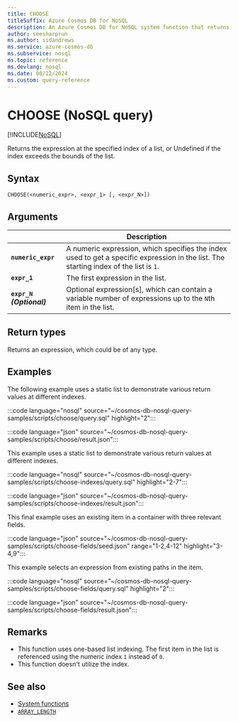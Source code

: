 ```yaml
---
title: CHOOSE
titleSuffix: Azure Cosmos DB for NoSQL
description: An Azure Cosmos DB for NoSQL system function that returns the expression at the specified index of a list.
author: seesharprun
ms.author: sidandrews
ms.service: azure-cosmos-db
ms.subservice: nosql
ms.topic: reference
ms.devlang: nosql
ms.date: 08/22/2024
ms.custom: query-reference
---
```


# CHOOSE (NoSQL query)

[!INCLUDE[NoSQL](../../includes/appliesto-nosql.md)]

Returns the expression at the specified index of a list, or Undefined if the index exceeds the bounds of the list\.

## Syntax

```nosql
CHOOSE(<numeric_expr>, <expr_1> [, <expr_N>])
```

## Arguments

| | Description |
| --- | --- |
| **`numeric_expr`** | A numeric expression, which specifies the index used to get a specific expression in the list. The starting index of the list is `1`. |
| **`expr_1`** | The first expression in the list. |
| **`expr_N` *(Optional)*** | Optional expression\[s\], which can contain a variable number of expressions up to the `N`th item in the list. |

## Return types

Returns an expression, which could be of any type.

## Examples

The following example uses a static list to demonstrate various return values at different indexes.

:::code language="nosql" source="~/cosmos-db-nosql-query-samples/scripts/choose/query.sql" highlight="2":::

:::code language="json" source="~/cosmos-db-nosql-query-samples/scripts/choose/result.json":::

This example uses a static list to demonstrate various return values at different indexes.

:::code language="nosql" source="~/cosmos-db-nosql-query-samples/scripts/choose-indexes/query.sql" highlight="2-7":::

:::code language="json" source="~/cosmos-db-nosql-query-samples/scripts/choose-indexes/result.json":::

This final example uses an existing item in a container with three relevant fields.

:::code language="json" source="~/cosmos-db-nosql-query-samples/scripts/choose-fields/seed.json" range="1-2,4-12" highlight="3-4,9":::

This example selects an expression from existing paths in the item.

:::code language="nosql" source="~/cosmos-db-nosql-query-samples/scripts/choose-fields/query.sql" highlight="2":::

:::code language="json" source="~/cosmos-db-nosql-query-samples/scripts/choose-fields/result.json":::

## Remarks

- This function uses one-based list indexing. The first item in the list is referenced using the numeric index `1` instead of `0`.
- This function doesn't utilize the index.

## See also

- [System functions](system-functions.yml)
- [`ARRAY_LENGTH`](array-length.md)
